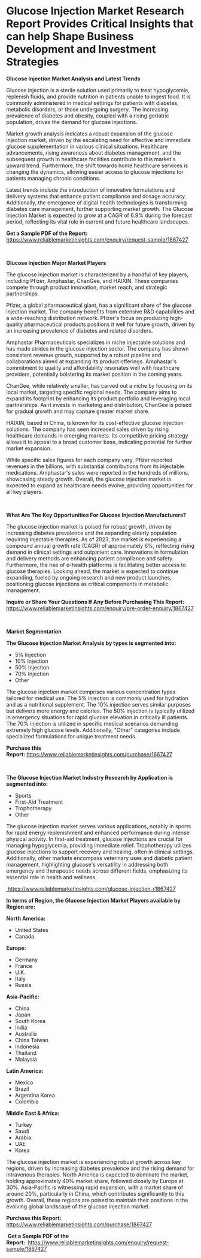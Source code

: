 <p><h1>Glucose Injection Market Research Report Provides Critical Insights that can help Shape Business Development and Investment Strategies</h1></p><p><strong>Glucose Injection Market Analysis and Latest Trends</strong></p>
<p><p>Glucose injection is a sterile solution used primarily to treat hypoglycemia, replenish fluids, and provide nutrition in patients unable to ingest food. It is commonly administered in medical settings for patients with diabetes, metabolic disorders, or those undergoing surgery. The increasing prevalence of diabetes and obesity, coupled with a rising geriatric population, drives the demand for glucose injections.</p><p>Market growth analysis indicates a robust expansion of the glucose injection market, driven by the escalating need for effective and immediate glucose supplementation in various clinical situations. Healthcare advancements, rising awareness about diabetes management, and the subsequent growth in healthcare facilities contribute to this market's upward trend. Furthermore, the shift towards home healthcare services is changing the dynamics, allowing easier access to glucose injections for patients managing chronic conditions.</p><p>Latest trends include the introduction of innovative formulations and delivery systems that enhance patient compliance and dosage accuracy. Additionally, the emergence of digital health technologies is transforming diabetes care management, further supporting market growth. The Glucose Injection Market is expected to grow at a CAGR of 6.9% during the forecast period, reflecting its vital role in current and future healthcare landscapes.</p></p>
<p><strong>Get a Sample PDF of the Report:&nbsp;</strong> <a href="https://www.reliablemarketinsights.com/enquiry/request-sample/1867427?utm_campaign=3278&utm_medium=2&utm_source=Github&utm_content=ia&utm_term=19042025&utm_id=glucose-injection">https://www.reliablemarketinsights.com/enquiry/request-sample/1867427</a></p>
<p>&nbsp;</p>
<p><strong>Glucose Injection Major Market Players</strong></p>
<p><p>The glucose injection market is characterized by a handful of key players, including Pfizer, Amphastar, ChanGee, and HAIXIN. These companies compete through product innovation, market reach, and strategic partnerships.</p><p>Pfizer, a global pharmaceutical giant, has a significant share of the glucose injection market. The company benefits from extensive R&D capabilities and a wide-reaching distribution network. Pfizer's focus on producing high-quality pharmaceutical products positions it well for future growth, driven by an increasing prevalence of diabetes and related disorders.</p><p>Amphastar Pharmaceuticals specializes in niche injectable solutions and has made strides in the glucose injection sector. The company has shown consistent revenue growth, supported by a robust pipeline and collaborations aimed at expanding its product offerings. Amphastar's commitment to quality and affordability resonates well with healthcare providers, potentially bolstering its market position in the coming years.</p><p>ChanGee, while relatively smaller, has carved out a niche by focusing on its local market, targeting specific regional needs. The company aims to expand its footprint by enhancing its product portfolio and leveraging local partnerships. As it invests in marketing and distribution, ChanGee is poised for gradual growth and may capture greater market share.</p><p>HAIXIN, based in China, is known for its cost-effective glucose injection solutions. The company has seen increased sales driven by rising healthcare demands in emerging markets. Its competitive pricing strategy allows it to appeal to a broad customer base, indicating potential for further market expansion.</p><p>While specific sales figures for each company vary, Pfizer reported revenues in the billions, with substantial contributions from its injectable medications. Amphastar's sales were reported in the hundreds of millions, showcasing steady growth. Overall, the glucose injection market is expected to expand as healthcare needs evolve, providing opportunities for all key players.</p></p>
<p>&nbsp;</p>
<p><strong>What Are The Key Opportunities For Glucose Injection Manufacturers?</strong></p>
<p><p>The glucose injection market is poised for robust growth, driven by increasing diabetes prevalence and the expanding elderly population requiring injectable therapies. As of 2023, the market is experiencing a compound annual growth rate (CAGR) of approximately 6%, reflecting rising demand in clinical settings and outpatient care. Innovations in formulation and delivery methods are enhancing patient compliance and safety. Furthermore, the rise of e-health platforms is facilitating better access to glucose therapies. Looking ahead, the market is expected to continue expanding, fueled by ongoing research and new product launches, positioning glucose injections as critical components in metabolic management.</p></p>
<p><strong>Inquire or Share Your Questions If Any Before Purchasing This Report:</strong> <a href="https://www.reliablemarketinsights.com/enquiry/pre-order-enquiry/1867427?utm_campaign=3278&utm_medium=2&utm_source=Github&utm_content=ia&utm_term=19042025&utm_id=glucose-injection">https://www.reliablemarketinsights.com/enquiry/pre-order-enquiry/1867427</a></p>
<p>&nbsp;</p>
<p><strong>Market Segmentation</strong></p>
<p><strong>The Glucose Injection Market Analysis by types is segmented into:</strong></p>
<p><ul><li>5% Injection</li><li>10% Injection</li><li>50% Injection</li><li>70% Injection</li><li>Other</li></ul></p>
<p><p>The glucose injection market comprises various concentration types tailored for medical use. The 5% injection is commonly used for hydration and as a nutritional supplement. The 10% injection serves similar purposes but delivers more energy and calories. The 50% injection is typically utilized in emergency situations for rapid glucose elevation in critically ill patients. The 70% injection is utilized in specific medical scenarios demanding extremely high glucose levels. Additionally, "Other" categories include specialized formulations for unique treatment needs.</p></p>
<p><strong>Purchase this Report:&nbsp;</strong><a href="https://www.reliablemarketinsights.com/purchase/1867427?utm_campaign=3278&utm_medium=2&utm_source=Github&utm_content=ia&utm_term=19042025&utm_id=glucose-injection">https://www.reliablemarketinsights.com/purchase/1867427</a></p>
<p>&nbsp;</p>
<p><strong>The Glucose Injection Market Industry Research by Application is segmented into:</strong></p>
<p><ul><li>Sports</li><li>First-Aid Treatment</li><li>Trophotherapy</li><li>Other</li></ul></p>
<p><p>The glucose injection market serves various applications, notably in sports for rapid energy replenishment and enhanced performance during intense physical activity. In first-aid treatment, glucose injections are crucial for managing hypoglycemia, providing immediate relief. Trophotherapy utilizes glucose injections to support recovery and healing, often in clinical settings. Additionally, other markets encompass veterinary uses and diabetic patient management, highlighting glucose's versatility in addressing both emergency and therapeutic needs across different fields, emphasizing its essential role in health and wellness.</p></p>
<p><a href="https://www.reliablemarketinsights.com/glucose-injection-r1867427?utm_campaign=3278&utm_medium=2&utm_source=Github&utm_content=ia&utm_term=19042025&utm_id=glucose-injection">&nbsp;https://www.reliablemarketinsights.com/glucose-injection-r1867427</a></p>
<p><strong>In terms of Region, the Glucose Injection Market Players available by Region are:</strong></p>
<p>
    <p> <strong> North America: </strong>
        <ul>
            <li>United States</li>
            <li>Canada</li>
        </ul>
        </p> 
    <p> <strong> Europe: </strong>
        <ul>
            <li>Germany</li>
            <li>France</li>
            <li>U.K.</li>
            <li>Italy</li>
            <li>Russia</li>
        </ul>
        </p> 
    <p> <strong> Asia-Pacific: </strong>
        <ul>
            <li>China</li>
            <li>Japan</li>
            <li>South Korea</li>
            <li>India</li>
            <li>Australia</li>
            <li>China Taiwan</li>
            <li>Indonesia</li>
            <li>Thailand</li>
            <li>Malaysia</li>
        </ul>
        </p> 
    <p> <strong> Latin America: </strong>
        <ul>
            <li>Mexico</li>
            <li>Brazil</li>
            <li>Argentina Korea</li>
            <li>Colombia</li>
        </ul>
        </p> 
    <p> <strong> Middle East & Africa: </strong>
        <ul>
            <li>Turkey</li>
            <li>Saudi</li>
            <li>Arabia</li>
            <li>UAE</li>
            <li>Korea</li>
        </ul>
    </p>
    </p>
<p><p>The glucose injection market is experiencing robust growth across key regions, driven by increasing diabetes prevalence and the rising demand for intravenous therapies. North America is expected to dominate the market, holding approximately 40% market share, followed closely by Europe at 30%. Asia-Pacific is witnessing rapid expansion, with a market share of around 20%, particularly in China, which contributes significantly to this growth. Overall, these regions are poised to maintain their positions in the evolving global landscape of the glucose injection market.</p></p>
<p><strong>Purchase this Report: </strong><a href="https://www.reliablemarketinsights.com/purchase/1867427?utm_campaign=3278&utm_medium=2&utm_source=Github&utm_content=ia&utm_term=19042025&utm_id=glucose-injection">https://www.reliablemarketinsights.com/purchase/1867427</a></p>
<p>&nbsp;<strong>Get a Sample PDF of the Report:&nbsp;&nbsp;</strong><a href="https://www.reliablemarketinsights.com/enquiry/request-sample/1867427?utm_campaign=3278&utm_medium=2&utm_source=Github&utm_content=ia&utm_term=19042025&utm_id=glucose-injection">https://www.reliablemarketinsights.com/enquiry/request-sample/1867427</a></p>
<p><strong></strong></p>
<p><p></p><p></p><p></p></p>